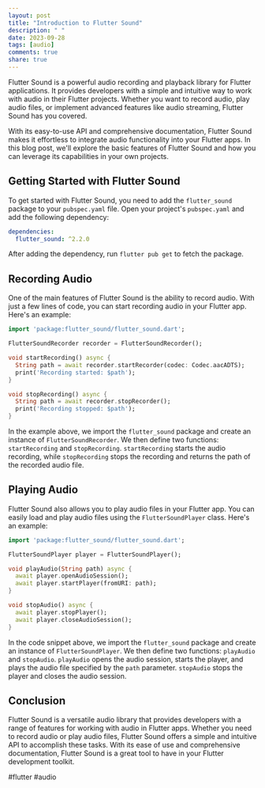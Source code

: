 ```yaml
---
layout: post
title: "Introduction to Flutter Sound"
description: " "
date: 2023-09-28
tags: [audio]
comments: true
share: true
---
```


Flutter Sound is a powerful audio recording and playback library for Flutter applications. It provides developers with a simple and intuitive way to work with audio in their Flutter projects. Whether you want to record audio, play audio files, or implement advanced features like audio streaming, Flutter Sound has you covered.

With its easy-to-use API and comprehensive documentation, Flutter Sound makes it effortless to integrate audio functionality into your Flutter apps. In this blog post, we'll explore the basic features of Flutter Sound and how you can leverage its capabilities in your own projects.

## Getting Started with Flutter Sound

To get started with Flutter Sound, you need to add the `flutter_sound` package to your `pubspec.yaml` file. Open your project's `pubspec.yaml` and add the following dependency:

```yaml
dependencies:
  flutter_sound: ^2.2.0
```

After adding the dependency, run `flutter pub get` to fetch the package.

## Recording Audio

One of the main features of Flutter Sound is the ability to record audio. With just a few lines of code, you can start recording audio in your Flutter app. Here's an example:

```dart
import 'package:flutter_sound/flutter_sound.dart';

FlutterSoundRecorder recorder = FlutterSoundRecorder();

void startRecording() async {
  String path = await recorder.startRecorder(codec: Codec.aacADTS);
  print('Recording started: $path');
}

void stopRecording() async {
  String path = await recorder.stopRecorder();
  print('Recording stopped: $path');
}
```

In the example above, we import the `flutter_sound` package and create an instance of `FlutterSoundRecorder`. We then define two functions: `startRecording` and `stopRecording`. `startRecording` starts the audio recording, while `stopRecording` stops the recording and returns the path of the recorded audio file.

## Playing Audio

Flutter Sound also allows you to play audio files in your Flutter app. You can easily load and play audio files using the `FlutterSoundPlayer` class. Here's an example:

```dart
import 'package:flutter_sound/flutter_sound.dart';

FlutterSoundPlayer player = FlutterSoundPlayer();

void playAudio(String path) async {
  await player.openAudioSession();
  await player.startPlayer(fromURI: path);
}

void stopAudio() async {
  await player.stopPlayer();
  await player.closeAudioSession();
}
```

In the code snippet above, we import the `flutter_sound` package and create an instance of `FlutterSoundPlayer`. We then define two functions: `playAudio` and `stopAudio`. `playAudio` opens the audio session, starts the player, and plays the audio file specified by the `path` parameter. `stopAudio` stops the player and closes the audio session.

## Conclusion

Flutter Sound is a versatile audio library that provides developers with a range of features for working with audio in Flutter apps. Whether you need to record audio or play audio files, Flutter Sound offers a simple and intuitive API to accomplish these tasks. With its ease of use and comprehensive documentation, Flutter Sound is a great tool to have in your Flutter development toolkit.

#flutter #audio